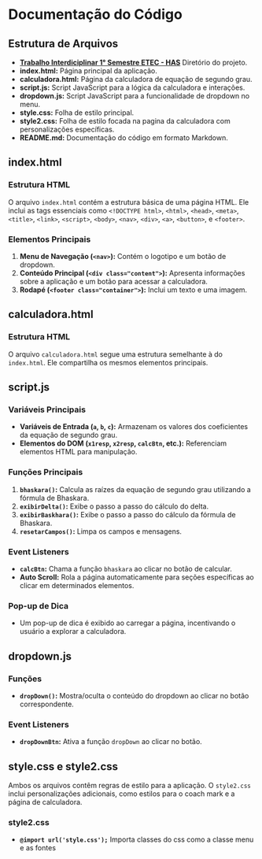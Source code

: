 # Documentação do Código

## Estrutura de Arquivos
- **<a href="https://github.com/AndrowDev/Programacao-Web-ETEC/tree/97c5f5f934e844e31e2addc588e2bfbbc1939285/Trabalho%20Interdiciplinar%201%C2%B0%20Semestre%20ETEC%20-%20HAS">Trabalho Interdiciplinar 1° Semestre ETEC - HAS</a>** Diretório do projeto.
- **index.html:** Página principal da aplicação.
- **calculadora.html:** Página da calculadora de equação de segundo grau.
- **script.js:** Script JavaScript para a lógica da calculadora e interações.
- **dropdown.js:** Script JavaScript para a funcionalidade de dropdown no menu.
- **style.css:** Folha de estilo principal.
- **style2.css:** Folha de estilo focada na pagina da calculadora com personalizações específicas.
- **README.md:** Documentação do código em formato Markdown.

## index.html

### Estrutura HTML
O arquivo `index.html` contém a estrutura básica de uma página HTML. Ele inclui as tags essenciais como `<!DOCTYPE html>`, `<html>`, `<head>`, `<meta>`, `<title>`, `<link>`, `<script>`, `<body>`, `<nav>`, `<div>`, `<a>`, `<button>`, e `<footer>`. 

### Elementos Principais
1. **Menu de Navegação (`<nav>`):** Contém o logotipo e um botão de dropdown.
2. **Conteúdo Principal (`<div class="content">`):** Apresenta informações sobre a aplicação e um botão para acessar a calculadora.
3. **Rodapé (`<footer class="container">`):** Inclui um texto e uma imagem.

## calculadora.html

### Estrutura HTML
O arquivo `calculadora.html` segue uma estrutura semelhante à do `index.html`. Ele compartilha os mesmos elementos principais.

## script.js

### Variáveis Principais
- **Variáveis de Entrada (`a`, `b`, `c`):** Armazenam os valores dos coeficientes da equação de segundo grau.
- **Elementos do DOM (`x1resp`, `x2resp`, `calcBtn`, etc.):** Referenciam elementos HTML para manipulação.

### Funções Principais
1. **`bhaskara()`:** Calcula as raízes da equação de segundo grau utilizando a fórmula de Bhaskara.
2. **`exibirDelta()`:** Exibe o passo a passo do cálculo do delta.
3. **`exibirBaskhara()`:** Exibe o passo a passo do cálculo da fórmula de Bhaskara.
4. **`resetarCampos()`:** Limpa os campos e mensagens.

### Event Listeners
- **`calcBtn`:** Chama a função `bhaskara` ao clicar no botão de calcular.
- **Auto Scroll:** Rola a página automaticamente para seções específicas ao clicar em determinados elementos.

### Pop-up de Dica
- Um pop-up de dica é exibido ao carregar a página, incentivando o usuário a explorar a calculadora.

## dropdown.js

### Funções
- **`dropDown()`:** Mostra/oculta o conteúdo do dropdown ao clicar no botão correspondente.

### Event Listeners
- **`dropDownBtn`:** Ativa a função `dropDown` ao clicar no botão.

## style.css e style2.css

Ambos os arquivos contêm regras de estilo para a aplicação. O `style2.css` inclui personalizações adicionais, como estilos para o coach mark e a página de calculadora.

### style2.css
- **`@import url('style.css');`** Importa classes do css como a classe menu e as fontes
